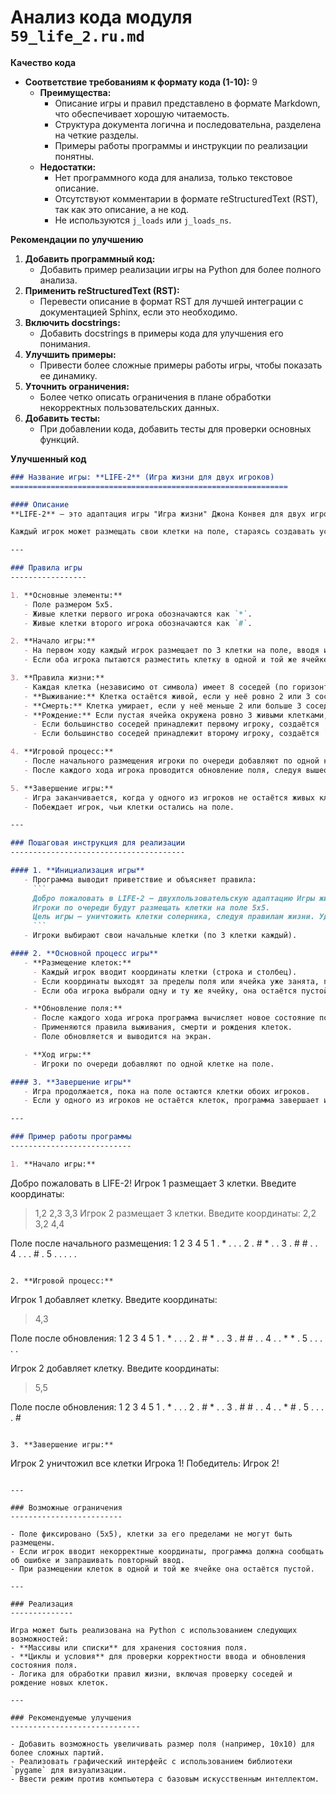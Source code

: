 # Анализ кода модуля `59_life_2.ru.md`

**Качество кода**
- **Соответствие требованиям к формату кода (1-10):** 9
    - **Преимущества:**
        - Описание игры и правил представлено в формате Markdown, что обеспечивает хорошую читаемость.
        - Структура документа логична и последовательна, разделена на четкие разделы.
        - Примеры работы программы и инструкции по реализации понятны.
    - **Недостатки:**
        - Нет программного кода для анализа, только текстовое описание.
        - Отсутствуют комментарии в формате reStructuredText (RST), так как это описание, а не код.
        - Не используются `j_loads` или `j_loads_ns`.

**Рекомендации по улучшению**

1.  **Добавить программный код:**
    - Добавить пример реализации игры на Python для более полного анализа.
2.  **Применить reStructuredText (RST):**
    - Перевести описание в формат RST для лучшей интеграции с документацией Sphinx, если это необходимо.
3.  **Включить docstrings:**
    - Добавить docstrings в примеры кода для улучшения его понимания.
4.  **Улучшить примеры:**
    - Привести более сложные примеры работы игры, чтобы показать ее динамику.
5. **Уточнить ограничения:**
    - Более четко описать ограничения в плане обработки некорректных пользовательских данных.
6. **Добавить тесты:**
    - При добавлении кода, добавить тесты для проверки основных функций.

**Улучшенный код**

```markdown
### Название игры: **LIFE-2** (Игра жизни для двух игроков)
==============================================================

#### Описание
**LIFE-2** — это адаптация игры "Игра жизни" Джона Конвея для двух игроков. На игровом поле 5x5 каждый игрок управляет своей "жизнью", представленную символами `*` (для первого игрока) и `#` (для второго игрока). Цель игры — уничтожить все клетки жизни противника, следуя правилам, подобным классической игре "Жизнь".

Каждый игрок может размещать свои клетки на поле, стараясь создавать условия для их воспроизведения или уничтожения клеток соперника.

---

### Правила игры
-----------------

1. **Основные элементы:**
   - Поле размером 5x5.
   - Живые клетки первого игрока обозначаются как `*`.
   - Живые клетки второго игрока обозначаются как `#`.

2. **Начало игры:**
   - На первом ходу каждый игрок размещает по 3 клетки на поле, вводя их координаты.
   - Если оба игрока пытаются разместить клетку в одной и той же ячейке, ячейка остаётся пустой.

3. **Правила жизни:**
   - Каждая клетка (независимо от символа) имеет 8 соседей (по горизонтали, вертикали и диагоналям).
   - **Выживание:** Клетка остаётся живой, если у неё ровно 2 или 3 соседа.
   - **Смерть:** Клетка умирает, если у неё меньше 2 или больше 3 соседей.
   - **Рождение:** Если пустая ячейка окружена ровно 3 живыми клетками, в ней появляется новая клетка:
     - Если большинство соседей принадлежит первому игроку, создаётся `*`.
     - Если большинство соседей принадлежит второму игроку, создаётся `#`.

4. **Игровой процесс:**
   - После начального размещения игроки по очереди добавляют по одной клетке на поле, вводя её координаты.
   - После каждого хода игрока проводится обновление поля, следуя вышеописанным правилам.

5. **Завершение игры:**
   - Игра заканчивается, когда у одного из игроков не остаётся живых клеток.
   - Побеждает игрок, чьи клетки остались на поле.

---

### Пошаговая инструкция для реализации
---------------------------------------

#### 1. **Инициализация игры**
   - Программа выводит приветствие и объясняет правила:
     ```
     Добро пожаловать в LIFE-2 — двухпользовательскую адаптацию Игры жизни!
     Игроки по очереди будут размещать клетки на поле 5x5.
     Цель игры — уничтожить клетки соперника, следуя правилам жизни. Удачи!
     ```
   - Игроки выбирают свои начальные клетки (по 3 клетки каждый).

#### 2. **Основной процесс игры**
   - **Размещение клеток:**
     - Каждый игрок вводит координаты клетки (строка и столбец).
     - Если координаты выходят за пределы поля или ячейка уже занята, программа запрашивает ввод повторно.
     - Если оба игрока выбрали одну и ту же ячейку, она остаётся пустой.

   - **Обновление поля:**
     - После каждого хода игрока программа вычисляет новое состояние поля.
     - Применяются правила выживания, смерти и рождения клеток.
     - Поле обновляется и выводится на экран.

   - **Ход игры:**
     - Игроки по очереди добавляют по одной клетке на поле.

#### 3. **Завершение игры**
   - Игра продолжается, пока на поле остаются клетки обоих игроков.
   - Если у одного из игроков не остаётся клеток, программа завершает игру, выводит итоговое состояние поля и объявляет победителя.

---

### Пример работы программы
---------------------------

1. **Начало игры:**
   ```
   Добро пожаловать в LIFE-2!
   Игрок 1 размещает 3 клетки. Введите координаты:
   > 1,2
   > 2,3
   > 3,3
   Игрок 2 размещает 3 клетки. Введите координаты:
   > 2,2
   > 3,2
   > 4,4

   Поле после начального размещения:
     1  2  3  4  5
   1  .  *  .  .  .
   2  .  #  *  .  .
   3  .  #  #  .  .
   4  .  .  .  #  .
   5  .  .  .  .  .
   ```

2. **Игровой процесс:**
   ```
   Игрок 1 добавляет клетку. Введите координаты:
   > 4,3

   Поле после обновления:
     1  2  3  4  5
   1  .  *  .  .  .
   2  .  #  *  .  .
   3  .  #  #  .  .
   4  .  .  *  *  .
   5  .  .  .  .  .

   Игрок 2 добавляет клетку. Введите координаты:
   > 5,5

   Поле после обновления:
     1  2  3  4  5
   1  .  *  .  .  .
   2  .  #  *  .  .
   3  .  #  #  .  .
   4  .  .  *  #  .
   5  .  .  .  .  #
   ```

3. **Завершение игры:**
   ```
   Игрок 2 уничтожил все клетки Игрока 1!
   Победитель: Игрок 2!
   ```

---

### Возможные ограничения
-------------------------

- Поле фиксировано (5x5), клетки за его пределами не могут быть размещены.
- Если игрок вводит некорректные координаты, программа должна сообщать об ошибке и запрашивать повторный ввод.
- При размещении клеток в одной и той же ячейке она остаётся пустой.

---

### Реализация
--------------

Игра может быть реализована на Python с использованием следующих возможностей:
- **Массивы или списки** для хранения состояния поля.
- **Циклы и условия** для проверки корректности ввода и обновления состояния поля.
- Логика для обработки правил жизни, включая проверку соседей и рождение новых клеток.

---

### Рекомендуемые улучшения
-----------------------------

- Добавить возможность увеличивать размер поля (например, 10x10) для более сложных партий.
- Реализовать графический интерфейс с использованием библиотеки `pygame` для визуализации.
- Ввести режим против компьютера с базовым искусственным интеллектом.